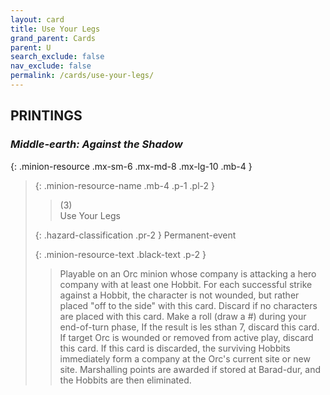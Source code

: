 ```yaml
---
layout: card
title: Use Your Legs
grand_parent: Cards
parent: U
search_exclude: false
nav_exclude: false
permalink: /cards/use-your-legs/
---
```


## PRINTINGS


### _Middle-earth: Against the Shadow_

{: .minion-resource .mx-sm-6 .mx-md-8 .mx-lg-10 .mb-4 }
> {: .minion-resource-name .mb-4 .p-1 .pl-2 }
> > <div class="hazard-mp">(3)</div>
> > <div class="card-name">Use Your Legs</div>
>
> {: .hazard-classification .pr-2 }
> Permanent-event
>
> {: .minion-resource-text .black-text .p-2 }
> > Playable on an Orc minion whose company is attacking a hero company with at least one Hobbit. For each successful strike against a Hobbit, the character is not wounded, but rather placed "off to the side" with this card. Discard if no characters are placed with this card. Make a roll (draw a #) during your end-of-turn phase, If the result is les sthan 7, discard this card. If target Orc is wounded or removed from active play, discard this card. If this card is discarded, the surviving Hobbits immediately form a company at the Orc's current site or new site. Marshalling points are awarded if stored at Barad-dur, and the Hobbits are then eliminated.  
> 
